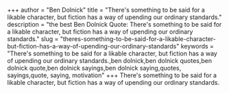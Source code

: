 +++
author = "Ben Dolnick"
title = "There's something to be said for a likable character, but fiction has a way of upending our ordinary standards."
description = "the best Ben Dolnick Quote: There's something to be said for a likable character, but fiction has a way of upending our ordinary standards."
slug = "theres-something-to-be-said-for-a-likable-character-but-fiction-has-a-way-of-upending-our-ordinary-standards"
keywords = "There's something to be said for a likable character, but fiction has a way of upending our ordinary standards.,ben dolnick,ben dolnick quotes,ben dolnick quote,ben dolnick sayings,ben dolnick saying,quotes, sayings,quote, saying, motivation"
+++
There's something to be said for a likable character, but fiction has a way of upending our ordinary standards.

